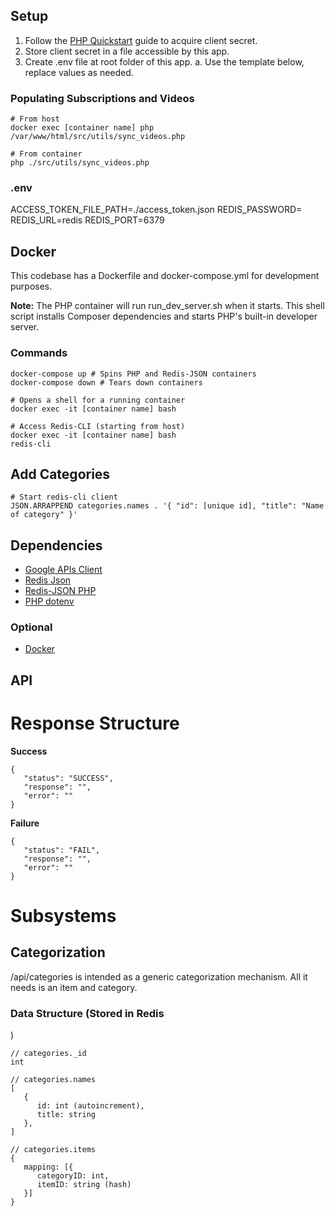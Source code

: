 ## Setup

1. Follow the [PHP Quickstart](https://developers.google.com/youtube/v3/quickstart/php) guide to acquire client secret.
2. Store client secret in a file accessible by this app.
3. Create .env file at root folder of this app.
   a. Use the template below, replace values as needed.


### Populating Subscriptions and Videos

```
# From host
docker exec [container name] php /var/www/html/src/utils/sync_videos.php

# From container
php ./src/utils/sync_videos.php
```

### .env

ACCESS_TOKEN_FILE_PATH=./access_token.json
REDIS_PASSWORD=
REDIS_URL=redis
REDIS_PORT=6379

## Docker

This codebase has a Dockerfile and docker-compose.yml for development purposes.

**Note:** The PHP container will run run_dev_server.sh when it starts. This shell script installs Composer dependencies and starts PHP's built-in developer server.

### Commands

```
docker-compose up # Spins PHP and Redis-JSON containers
docker-compose down # Tears down containers

# Opens a shell for a running container
docker exec -it [container name] bash

# Access Redis-CLI (starting from host)
docker exec -it [container name] bash
redis-cli
```

## Add Categories
```
# Start redis-cli client
JSON.ARRAPPEND categories.names . '{ "id": [unique id], "title": "Name of category" }'
```

## Dependencies

-   [Google APIs Client](https://github.com/googleapis/google-api-php-client)
-   [Redis Json](https://redis.com/blog/redis-as-a-json-store/)
-   [Redis-JSON PHP](https://github.com/mkorkmaz/redislabs-rejson)
-   [PHP dotenv](https://github.com/vlucas/phpdotenv)

### Optional

-   [Docker](https://hub.docker.com/)

## API

# Response Structure

**Success**

```
{
   "status": "SUCCESS",
   "response": "",
   "error": ""
}
```

**Failure**

```
{
   "status": "FAIL",
   "response": "",
   "error": ""
}
```

# Subsystems

## Categorization

/api/categories is intended as a generic categorization mechanism. All it needs is an item and category.

### Data Structure (Stored in Redis

)

```
// categories._id
int

// categories.names
[
   {
      id: int (autoincrement),
      title: string
   },
]

// categories.items
{
   mapping: [{
      categoryID: int,
      itemID: string (hash)
   }]
}
```
